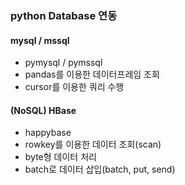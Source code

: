 ### python Database 연동

####  mysql / mssql
* pymysql / pymssql 
* pandas를 이용한 데이터프레임 조회
* cursor를 이용한 쿼리 수행

#### (NoSQL) HBase
* happybase 
* rowkey를 이용한 데이터 조회(scan)
* byte형 데이터 처리
* batch로 데이터 삽입(batch, put, send)

